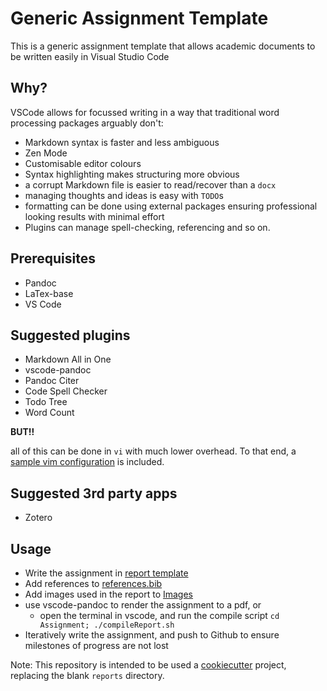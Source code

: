 # Generic Assignment Template

This is a generic assignment template that allows academic documents to be written easily in Visual Studio Code

## Why?

VSCode allows for focussed writing in a way that traditional word processing packages arguably don't:

+ Markdown syntax is faster and less ambiguous
+ Zen Mode
+ Customisable editor colours
+ Syntax highlighting makes structuring more obvious
+ a corrupt Markdown file is easier to read/recover than a `docx`
+ managing thoughts and ideas is easy with `TODO`s
+ formatting can be done using external packages ensuring professional looking results with minimal effort
+ Plugins can manage spell-checking, referencing and so on.

## Prerequisites

+ Pandoc
+ LaTex-base
+ VS Code


## Suggested plugins

+ Markdown All in One
+ vscode-pandoc
+ Pandoc Citer
+ Code Spell Checker
+ Todo Tree
+ Word Count


__BUT!!__

all of this can be done in `vi` with much lower overhead.  To that
end, a [sample vim configuration](example_vimrc) is included.

## Suggested 3rd party apps

+ Zotero

<!-- TODO: I am a TODO -->
<!-- FIXME: I am a fixme -->

## Usage

+ Write the assignment in [report template](Assignment/report.md)
+ Add references to [references.bib](Assignment/references.bib)
+ Add images used in the report to [Images](Assignment/Images)
+ use vscode-pandoc to render the assignment to a pdf, or
  + open the terminal in vscode, and run the compile script `cd Assignment; ./compileReport.sh`
+ Iteratively write the assignment, and push to Github to ensure milestones of progress are not lost

Note: This repository is intended to be used  a [cookiecutter](https://drivendata.github.io/cookiecutter-data-science/) project, replacing the blank ```reports``` directory.

